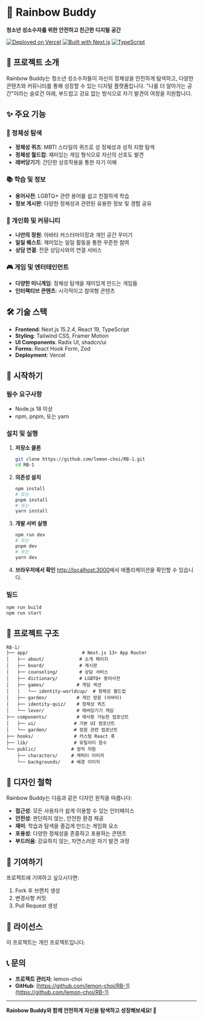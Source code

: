 # 🌈 Rainbow Buddy

**청소년 성소수자를 위한 안전하고 친근한 디지털 공간**

[![Deployed on Vercel](https://img.shields.io/badge/Deployed%20on-Vercel-black?style=for-the-badge&logo=vercel)](https://vercel.com/yg020918-3333s-projects/v0-rainbow-buddy-app)
[![Built with Next.js](https://img.shields.io/badge/Built%20with-Next.js-black?style=for-the-badge&logo=next.js)](https://nextjs.org/)
[![TypeScript](https://img.shields.io/badge/TypeScript-blue?style=for-the-badge&logo=typescript)](https://www.typescriptlang.org/)

## 📖 프로젝트 소개

Rainbow Buddy는 청소년 성소수자들이 자신의 정체성을 안전하게 탐색하고, 다양한 콘텐츠와 커뮤니티를 통해 성장할 수 있는 디지털 플랫폼입니다. "나를 더 알아가는 공간"이라는 슬로건 아래, 부드럽고 강요 없는 방식으로 자기 발견의 여정을 지원합니다.

## ✨ 주요 기능

### 🎯 정체성 탐색
- **정체성 퀴즈**: MBTI 스타일의 퀴즈로 성 정체성과 성적 지향 탐색
- **정체성 월드컵**: 재미있는 게임 형식으로 자신의 선호도 발견
- **레버당기기**: 간단한 상호작용을 통한 자기 이해

### 📚 학습 및 정보
- **용어사전**: LGBTQ+ 관련 용어를 쉽고 친절하게 학습
- **정보 게시판**: 다양한 정체성과 관련된 유용한 정보 및 경험 공유

### 🌱 개인화 및 커뮤니티
- **나만의 정원**: 아바타 커스터마이징과 개인 공간 꾸미기
- **일일 퀘스트**: 재미있는 일일 활동을 통한 꾸준한 참여
- **상담 연결**: 전문 상담사와의 연결 서비스

### 🎮 게임 및 엔터테인먼트
- **다양한 미니게임**: 정체성 탐색을 재미있게 만드는 게임들
- **인터랙티브 콘텐츠**: 시각적이고 참여형 콘텐츠

## 🛠 기술 스택

- **Frontend**: Next.js 15.2.4, React 19, TypeScript
- **Styling**: Tailwind CSS, Framer Motion
- **UI Components**: Radix UI, shadcn/ui
- **Forms**: React Hook Form, Zod
- **Deployment**: Vercel

## 🚀 시작하기

### 필수 요구사항
- Node.js 18 이상
- npm, pnpm, 또는 yarn

### 설치 및 실행

1. **저장소 클론**
   ```bash
   git clone https://github.com/lemon-choi/RB-1.git
   cd RB-1
   ```

2. **의존성 설치**
   ```bash
   npm install
   # 또는
   pnpm install
   # 또는
   yarn install
   ```

3. **개발 서버 실행**
   ```bash
   npm run dev
   # 또는
   pnpm dev
   # 또는
   yarn dev
   ```

4. **브라우저에서 확인**
   [http://localhost:3000](http://localhost:3000)에서 애플리케이션을 확인할 수 있습니다.

### 빌드

```bash
npm run build
npm run start
```

## 📁 프로젝트 구조

```
RB-1/
├── app/                    # Next.js 13+ App Router
│   ├── about/             # 소개 페이지
│   ├── board/             # 게시판
│   ├── counseling/        # 상담 서비스
│   ├── dictionary/        # LGBTQ+ 용어사전
│   ├── games/            # 게임 섹션
│   │   └── identity-worldcup/  # 정체성 월드컵
│   ├── garden/           # 개인 정원 (아바타)
│   ├── identity-quiz/    # 정체성 퀴즈
│   └── lever/            # 레버당기기 게임
├── components/           # 재사용 가능한 컴포넌트
│   ├── ui/              # 기본 UI 컴포넌트
│   └── garden/          # 정원 관련 컴포넌트
├── hooks/               # 커스텀 React 훅
├── lib/                 # 유틸리티 함수
└── public/             # 정적 자원
    ├── characters/     # 캐릭터 이미지
    └── backgrounds/    # 배경 이미지
```

## 🎨 디자인 철학

Rainbow Buddy는 다음과 같은 디자인 원칙을 따릅니다:

- **접근성**: 모든 사용자가 쉽게 이용할 수 있는 인터페이스
- **안전성**: 판단하지 않는, 안전한 환경 제공
- **재미**: 학습과 탐색을 즐겁게 만드는 게임화 요소
- **포용성**: 다양한 정체성을 존중하고 포용하는 콘텐츠
- **부드러움**: 강요하지 않는, 자연스러운 자기 발견 과정

## 🤝 기여하기

프로젝트에 기여하고 싶으시다면:

1. Fork 후 브랜치 생성
2. 변경사항 커밋
3. Pull Request 생성

## 📄 라이선스

이 프로젝트는 개인 프로젝트입니다.

## 📞 문의

- **프로젝트 관리자**: lemon-choi
- **GitHub**: [https://github.com/lemon-choi/RB-1](https://github.com/lemon-choi/RB-1)

---

**Rainbow Buddy와 함께 안전하게 자신을 탐색하고 성장해보세요! 🌈**
